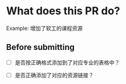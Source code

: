 # What does this PR do?

Example: 增加了软工的课程资源

## Before submitting

- [ ] 是否按正确格式添加到了对应专业的表格中？
- [ ] 是否正确添加了对应的资源链接？

